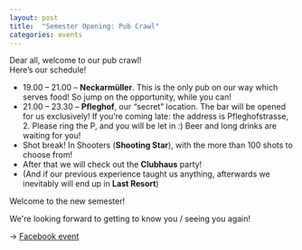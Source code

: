 ```yaml
---
layout: post
title:  "Semester Opening: Pub Crawl"
categories: events
---
```


Dear all, welcome to our pub crawl!  
Here’s our schedule!
- 19.00 – 21.00 – **Neckarmüller**. 
This is the only pub on our way which serves food! So jump on the opportunity, while you can!
- 21.00 – 23.30 – **Pfleghof**, our “secret” location. 
The bar will be opened for us exclusively! If you’re coming late: the address is Pfleghofstrasse, 2. Please ring the P, and you will be let in :)
Beer and long drinks are waiting for you!
- Shot break! In Shooters (**Shooting Star**), with the more than 100 shots to choose from!
- After that we will check out the **Clubhaus** party!
- (And if our previous experience taught us anything, afterwards we inevitably will end up in **Last Resort**)

Welcome to the new semester!

We're looking forward to getting to know you / seeing you again!

→ [Facebook event][fb-pubcrawl]

[fb-pubcrawl]: https://www.facebook.com/events/1203031733219293/
